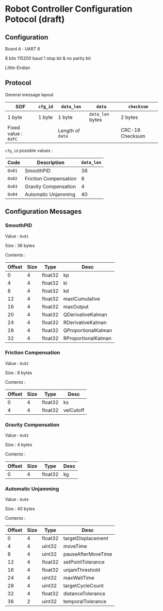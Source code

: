 # Robot Controller Configuration Potocol (draft)

## Configuration

Board A : UART 6

8 bits 115200 baud 1 stop bit & no parity bit

Little-Endian

## Protocol

General message layout

|   SOF  | `cfg_id`  | `data_len` | `data ` |  `checksum` |
|--------|-----------|------------|---------|-------------|
| 1 byte |  1 byte   |  1 byte    |  `data_len` bytes    | 2 bytes |
| Fixed value : `0xFC` |      |   Length of `data` |       | CRC-16 Checksum|

`cfg_id` possible values : 

| Code    |     Description      |  `data_len` |
|---------|----------------------|-------------|
| `0x01`  | SmoothPID            | 36          |
| `0x02`  | Friction Compensation| 8           |
| `0x03`  | Gravity Compensation | 4           |
| `0x04`  | Automatic Unjamming  | 40          |

## Configuration Messages

### SmoothPID

Value : `0x01`

Size : 36 bytes

Contents :

| Offset  | Size |   Type  |  Desc  |
|---------|------|---------|--------|
| 0       | 4    | float32 | kp |
| 4       | 4    | float32 | ki |
| 8       | 4    | float32 | kd |
| 12      | 4    | float32 | maxICumulative |
| 16      | 4    | float32 | maxOutput |
| 20      | 4    | float32 | QDerivativeKalman |
| 24      | 4    | float32 | RDerivativeKalman |
| 28      | 4    | float32 | QProportionalKalman |
| 32      | 4    | float32 | RProportionalKalman |

### Friction Compensation

Value : `0x02`

Size : 8 bytes

Contents :

| Offset  | Size |   Type  |  Desc  |
|---------|------|---------|--------|
| 0       | 4    | float32 | ks |
| 4       | 4    | float32 | velCutoff |

### Gravity Compensation

Value : `0x03`

Size : 4 bytes

Contents :

| Offset  | Size |   Type  |  Desc  |
|---------|------|---------|--------|
| 0       | 4    | float32 | kg |

### Automatic Unjamming

Value : `0x04`

Size : 40 bytes

Contents :

| Offset  | Size |   Type  |  Desc  |
|---------|------|---------|--------|
| 0       | 4    | float32 | targetDisplacement |
| 4       | 4    | uint32  | moveTime |
| 8       | 4    | uint32  | pauseAfterMoveTime |
| 12      | 4    | float32 | setPointTolerance |
| 16      | 4    | float32 | unjamThreshold |
| 24      | 4    | uint32  | maxWaitTime |
| 28      | 4    | uint32  | targetCycleCount |
| 32      | 4    | float32 | distanceTolerance |
| 36      | 2    | uint32  | temporalTolerance |

